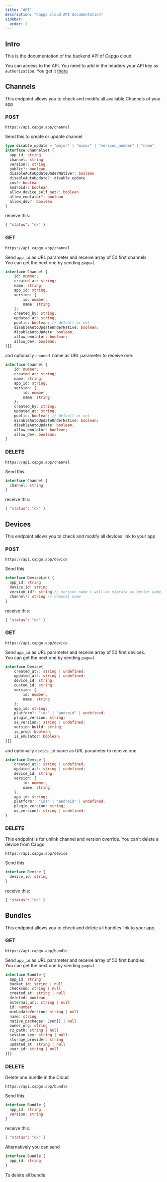 ```yaml
---
title: "API"
description: "Capgo cloud API documentation"
sidebar:
  order: 2
---
```


## Intro

This is the documentation of the backend API of Capgo cloud

You can access to the API. You need to add in the headers your API key as `authorization`. You get it [there](https://web.capgo.app/dashboard/apikeys/)

## Channels

This endpoint allows you to check and modify all available Channels of your app

### POST

`https://api.capgo.app/channel`

Send this to create or update channel

```typescript
type disable_update = "major" | "minor" | "version_number" | "none"
interface ChannelSet {
  app_id: string
  channel: string
  version?: string
  public?: boolean
  disableAutoUpdateUnderNative?: boolean
  disableAutoUpdate?: disable_update
  ios?: boolean
  android?: boolean
  allow_device_self_set?: boolean
  allow_emulator?: boolean
  allow_dev?: boolean
}
```

receive this:

```json
{ "status": "ok" }
```

### GET

`https://api.capgo.app/channel`

Send `app_id` as URL parameter and receive array of 50 first channels.\
You can get the next one by sending `page=1`

```typescript
interface Channel {
    id: number;
    created_at: string;
    name: string;
    app_id: string;
    version: {
        id: number,
        name: string
    };
    created_by: string;
    updated_at: string;
    public: boolean; // default or not
    disableAutoUpdateUnderNative: boolean;
    disableAutoUpdate: boolean;
    allow_emulator: boolean;
    allow_dev: boolean;
}[]
```

and optionally `channel` name as URL parameter to receive one:

```typescript
interface Channel {
    id: number;
    created_at: string;
    name: string;
    app_id: string;
    version: {
        id: number,
        name: string
    };
    created_by: string;
    updated_at: string;
    public: boolean; // default or not
    disableAutoUpdateUnderNative: boolean;
    disableAutoUpdate: boolean;
    allow_emulator: boolean;
    allow_dev: boolean;
}
```

### DELETE

`https://api.capgo.app/channel`

Send this

```typescript
interface Channel {
  channel: string
}
```

receive this:

```json
{ "status": "ok" }
```

## Devices

This endpoint allows you to check and modify all devices link to your app

### POST&#x20;

`https://api.capgo.app/device`

Send this

```typescript
interface DeviceLink {
  app_id: string
  device_id: string
  version_id?: string // version name ( will be migrate to better name)
  channel?: string // channel name
}
```

receive this:

```json
{ "status": "ok" }
```

### GET

`https://api.capgo.app/device`

Send `app_id` as URL parameter and receive array of 50 first devices.\
You can get the next one by sending `page=1`

```typescript
interface Device{
    created_at?: string | undefined;
    updated_at?: string | undefined;
    device_id: string;
    custom_id: string;
    version: {
        id: number,
        name: string
    };
    app_id: string;
    platform?: "ios" | "android" | undefined;
    plugin_version: string;
    os_version?: string | undefined;
    version_build: string;
    is_prod: boolean;
    is_emulator: boolean;
}[]       
```

and optionally `device_id` name as URL parameter to receive one:

```typescript
interface Device {
    created_at?: string | undefined;
    updated_at?: string | undefined;
    device_id: string;
    version: {
        id: number,
        name: string
    };
    app_id: string;
    platform?: "ios" | "android" | undefined;
    plugin_version: string;
    os_version?: string | undefined;
}
```

### DELETE

This endpoint is for unlink channel and version override. You can't delete a device from Capgo

`https://api.capgo.app/device`

Send this

```typescript
interface Device {
  device_id: string
}
```

receive this:

```json
{ "status": "ok" }
```

## Bundles&#x20;

This endpoint allows you to check and delete all bundles link to your app.

### GET

`https://api.capgo.app/bundle`

Send `app_id` as URL parameter and receive array of 50 first bundles.\
You can get the next one by sending `page=1`

```typescript
interface Bundle {
  app_id: string
  bucket_id: string | null
  checksum: string | null
  created_at: string | null
  deleted: boolean
  external_url: string | null
  id: number
  minUpdateVersion: string | null
  name: string
  native_packages: Json[] | null
  owner_org: string
  r2_path: string | null
  session_key: string | null
  storage_provider: string
  updated_at: string | null
  user_id: string | null
}[]
```

### DELETE

Delete one bundle in the Cloud

`https://api.capgo.app/bundle`

Send this

```typescript
interface Bundle {
  app_id: string
  version: string
}
```

receive this:

```json
{ "status": "ok" }
```

Alternatively you can send&#x20;

```typescript
interface Bundle {
  app_id: string
}
```

To delete all bundle.
